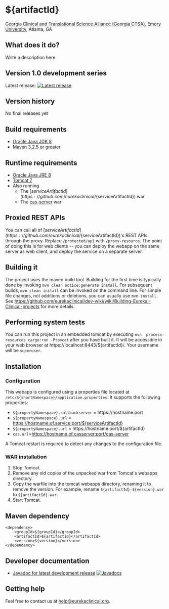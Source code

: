 # ${artifactId}
[Georgia Clinical and Translational Science Alliance (Georgia CTSA)](http://www.georgiactsa.org), [Emory University](http://www.emory.edu), Atlanta, GA

## What does it do?
Write a description here

## Version 1.0 development series
Latest release: [![Latest release](https://maven-badges.herokuapp.com/maven-central/${groupId}/${artifactId}/badge.svg)](https://maven-badges.herokuapp.com/maven-central/${groupId}/${artifactId})

## Version history
No final releases yet

## Build requirements
* [Oracle Java JDK 8](http://www.oracle.com/technetwork/java/javase/overview/index.html)
* [Maven 3.2.5 or greater](https://maven.apache.org)

## Runtime requirements
* [Oracle Java JRE 8](http://www.oracle.com/technetwork/java/javase/overview/index.html)
* [Tomcat 7](https://tomcat.apache.org)
* Also running
  * The [${serviceArtifactId}](https://github.com/eurekaclinical/${serviceArtifactId}) war
  * The [cas-server](https://github.com/eurekaclinical/cas) war

## Proxied REST APIs
You can call all of [${serviceArtifactId}](https://github.com/eurekaclinical/${serviceArtifactId})'s REST APIs through the proxy. Replace `/protected/api` with `/proxy-resource`. The point of doing this is for web clients -- you can deploy the webapp on the same server as web client, and deploy the service on a separate server.

## Building it
The project uses the maven build tool. Building for the first time is typically done by invoking `mvn clean notice:generate install`. For subsequent builds, `mvn clean install` can be invoked on the command line. For simple file changes, not additions or deletions, you can usually use `mvn install`. See https://github.com/eurekaclinical/dev-wiki/wiki/Building-Eureka!-Clinical-projects for more details.

## Performing system tests
You can run this project in an embedded tomcat by executing `mvn  process-resources cargo:run -Ptomcat` after you have built it. It will be accessible in your web browser at https://localhost:8443/${artifactId}/. Your username will be `superuser`.

## Installation
### Configuration
This webapp is configured using a properties file located at `/etc/${shortNamespace}/application.properties`. It supports the following properties:
* `${propertyNamespace}.callbackserver` = https://hostname:port
* `${propertyNamespace}.url` = https://hostname.of.service:port/${serviceArtifactId}
* `${propertyNamespace}.url` = https://hostname:port/${artifactId}
* `cas.url`=https://hostname.of.casserver:port/cas-server

A Tomcat restart is required to detect any changes to the configuration file.

### WAR installation
1) Stop Tomcat.
2) Remove any old copies of the unpacked war from Tomcat's webapps directory.
3) Copy the warfile into the tomcat webapps directory, renaming it to remove the version. For example, rename `${artifactId}-${version}.war` to `${artifactId}.war`.
4) Start Tomcat.

## Maven dependency
```
<dependency>
    <groupId>${groupId}</groupId>
    <artifactId>${artifactId}</artifactId>
    <version>${version}</version>
</dependency>
```

## Developer documentation
* [Javadoc for latest development release](http://javadoc.io/doc/${groupId}/${artifactId}) [![Javadocs](http://javadoc.io/badge/${groupId}/${artifactId}.svg)](http://javadoc.io/doc/${groupId}/${artifactId})

## Getting help
Feel free to contact us at help@eurekaclinical.org.

